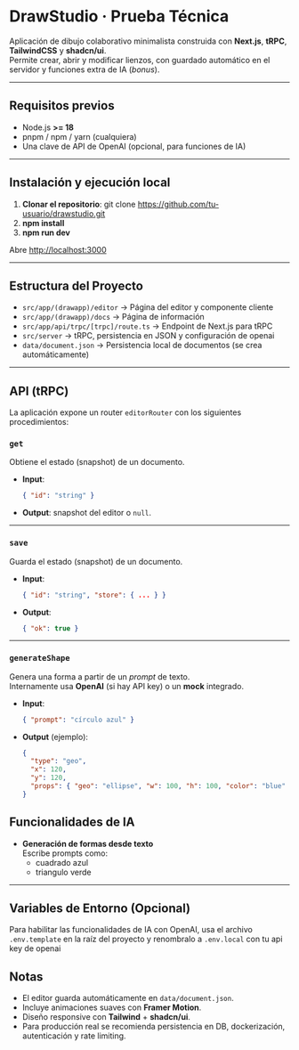 # DrawStudio · Prueba Técnica

Aplicación de dibujo colaborativo minimalista construida con **Next.js**, **tRPC**, **TailwindCSS** y **shadcn/ui**.  
Permite crear, abrir y modificar lienzos, con guardado automático en el servidor y funciones extra de IA (_bonus_).

---

## Requisitos previos

- Node.js **>= 18**
- pnpm / npm / yarn (cualquiera)
- Una clave de API de OpenAI (opcional, para funciones de IA)

---

## Instalación y ejecución local

1. **Clonar el repositorio**: git clone https://github.com/tu-usuario/drawstudio.git
2. **npm install**
3. **npm run dev**

Abre [http://localhost:3000](http://localhost:3000)

---

## Estructura del Proyecto

- `src/app/(drawapp)/editor` → Página del editor y componente cliente
- `src/app/(drawapp)/docs` → Página de información
- `src/app/api/trpc/[trpc]/route.ts` → Endpoint de Next.js para tRPC
- `src/server` → tRPC, persistencia en JSON y configuración de openai
- `data/document.json` → Persistencia local de documentos (se crea automáticamente)

---

## API (tRPC)

La aplicación expone un router `editorRouter` con los siguientes procedimientos:

### `get`
Obtiene el estado (snapshot) de un documento.

- **Input**:  
  ```json
  { "id": "string" }
  ```
- **Output**: snapshot del editor o `null`.

---

### `save`
Guarda el estado (snapshot) de un documento.

- **Input**:  
  ```json
  { "id": "string", "store": { ... } }
  ```
- **Output**:  
  ```json
  { "ok": true }
  ```

---

### `generateShape`
Genera una forma a partir de un *prompt* de texto.  
Internamente usa **OpenAI** (si hay API key) o un **mock** integrado.

- **Input**:  
  ```json
  { "prompt": "círculo azul" }
  ```
- **Output** (ejemplo):  
  ```json
  {
    "type": "geo",
    "x": 120,
    "y": 120,
    "props": { "geo": "ellipse", "w": 100, "h": 100, "color": "blue" }
  }
  ```

## Funcionalidades de IA

- **Generación de formas desde texto**  
  Escribe prompts como:
  - cuadrado azul
  - triangulo verde

---

##  Variables de Entorno (Opcional)

Para habilitar las funcionalidades de IA con OpenAI, usa el archivo `.env.template` en la raíz del proyecto y
renombralo a `.env.local` con tu api key de openai

##  Notas

- El editor guarda automáticamente en `data/document.json`.
- Incluye animaciones suaves con **Framer Motion**.
- Diseño responsive con **Tailwind** + **shadcn/ui**.
- Para producción real se recomienda persistencia en DB, dockerización, autenticación y rate limiting.
